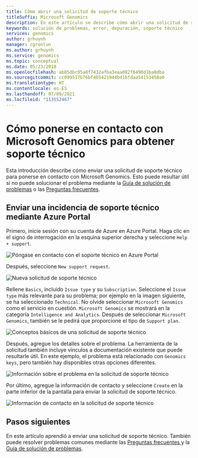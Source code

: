 ```yaml
---
title: Cómo abrir una solicitud de soporte técnico
titleSuffix: Microsoft Genomics
description: En este artículo se describe cómo abrir una solicitud de soporte técnico para ponerse en contacto con Microsoft Genomics si no puede resolver su problema con la guía de solución de problemas o preguntas frecuentes.
keywords: solución de problemas, error, depuración, soporte técnico
services: genomics
author: grhuynh
manager: cgronlun
ms.author: grhuynh
ms.service: genomics
ms.topic: conceptual
ms.date: 05/23/2018
ms.openlocfilehash: ab85dbc95a8f7432afba3eaa082f6490d1ba8dba
ms.sourcegitcommit: cc099517b76bf4b5421944bd1bfdaa54153458a0
ms.translationtype: HT
ms.contentlocale: es-ES
ms.lasthandoff: 07/09/2021
ms.locfileid: "113552467"
---
```

# <a name="how-to-contact-microsoft-genomics-for-support"></a>Cómo ponerse en contacto con Microsoft Genomics para obtener soporte técnico
Esta introducción describe cómo enviar una solicitud de soporte técnico para ponerse en contacto con Microsoft Genomics. Esto puede resultar útil si no puede solucionar el problema mediante la [Guía de solución de problemas](troubleshooting-guide-genomics.md) o las [Preguntas frecuentes](frequently-asked-questions-genomics.yml). 


## <a name="file-a-support-ticket-through-the-azure-portal"></a>Enviar una incidencia de soporte técnico mediante Azure Portal
Primero, inicie sesión con su cuenta de Azure en Azure Portal. Haga clic en el signo de interrogación en la esquina superior derecha y seleccione `Help + support`.

![Póngase en contacto con el soporte técnico en Azure Portal](./media/file-support-ticket/genomics-contact-support.png "Póngase en contacto con el soporte técnico en Azure Portal") 



Después, seleccione `New support request`. 

![Nueva solicitud de soporte técnico](./media/file-support-ticket/new-support-request.png "Nueva solicitud de soporte") 

Rellene `Basics`, incluido `Issue type` y su `Subscription`. Seleccione el `Issue type` más relevante para su problema; por ejemplo en la imagen siguiente, se ha seleccionado `Technical`. No olvide seleccionar `Microsoft Genomics` como el servicio en cuestión.  `Microsoft Genomics` se mostrará en la categoría `Intelligence and Analytics`.   Después de seleccionar `Microsoft Genomics`, también se le pedirá que proporcione el tipo de `Support plan`.

![Conceptos básicos de una solicitud de soporte técnico](./media/file-support-ticket/support-request-basics.png "Conceptos básicos de una solicitud de soporte técnico")


Después, agregue los detalles sobre el problema. La herramienta de la solicitud también incluye vínculos a documentación existente que puede resultarle útil. En este ejemplo, el problema está relacionado con `Genomics keys`, pero también hay disponibles otras opciones diferentes.

![Información sobre el problema en la solicitud de soporte técnico](./media/file-support-ticket/support-request-problem.png "Información sobre el problema en la solicitud de soporte técnico")

Por último, agregue la información de contacto y seleccione `Create` en la parte inferior de la pantalla para enviar la solicitud de soporte técnico.

![Información de contacto en la solicitud de soporte técnico](./media/file-support-ticket/support-request-contact.png "Información de contacto en la solicitud de soporte técnico")

## <a name="next-steps"></a>Pasos siguientes
En este artículo aprendió a enviar una solicitud de soporte técnico. También puede resolver problemas comunes mediante las [Preguntas frecuentes ](frequently-asked-questions-genomics.yml) y la [Guía de solución de problemas](troubleshooting-guide-genomics.md). 